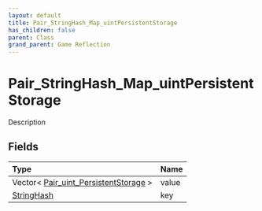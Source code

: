 ```yaml
---
layout: default
title: Pair_StringHash_Map_uintPersistentStorage
has_children: false
parent: Class
grand_parent: Game Reflection
---
```

# Pair_StringHash_Map_uintPersistentStorage
Description 

## Fields

| Type | Name |
|:-------------|:--------------|
| Vector< [Pair_uint_PersistentStorage](/docs/game-reflection/classes/pair_uint__persistent_storage) > | value |
| [StringHash](/docs/game-reflection/classes/string_hash) | key |

